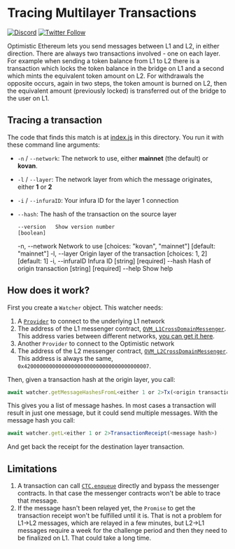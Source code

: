 # Tracing Multilayer Transactions

[![Discord](https://img.shields.io/discord/667044843901681675.svg?color=768AD4&label=discord&logo=https%3A%2F%2Fdiscordapp.com%2Fassets%2F8c9701b98ad4372b58f13fd9f65f966e.svg)](https://discord.com/channels/667044843901681675)
[![Twitter Follow](https://img.shields.io/twitter/follow/optimismPBC.svg?label=optimismPBC&style=social)](https://twitter.com/optimismPBC)

Optimistic Ethereum lets you send messages between L1 and L2, in either direction. There are always two transactions involved - one on each layer.
For example when sending a token balance from L1 to L2 there is a transaction which locks the token balance in the bridge on L1 and a 
second which mints the equivalent token amount on L2. For withdrawals the opposite occurs, again in two steps, the token 
amount is burned on L2, then the equivalent amount (previously locked) is transferred out of the bridge to the user on L1.


## Tracing a transaction

The code that finds this match is at [index.js](index.js) in this directory. You run it
with these command line arguments:

* `-n` / `--network`: The network to use, either **mainnet** (the default) or **kovan**.
* `-l` / `--layer`: The network layer from which the message originates, either **1** or **2**
* `-i` / `--infuraID`: Your infura ID for the layer 1 connection
* `--hash`: The hash of the transaction on the source layer


      --version   Show version number                                  [boolean]
  -n, --network   Network to use
                              [choices: "kovan", "mainnet"] [default: "mainnet"]
  -l, --layer     Origin layer of the transaction   [choices: 1, 2] [default: 1]
  -i, --infuraID  Infura ID                                  [string] [required]
      --hash      Hash of origin transaction                 [string] [required]
      --help      Show help    

## How does it work?

First you create a `Watcher` object. This watcher needs:

1. A [`Provider`](https://docs.ethers.io/v5/api/providers/) to connect to the
   underlying L1 network
1. The address of the L1 messenger contract, 
   [`OVM_L1CrossDomainMessenger`](https://community.optimism.io/docs/protocol/protocol.html#ovm-l1crossdomainmessenger). This address varies between
   different networks, [you can get it 
   here](https://github.com/ethereum-optimism/optimism/tree/develop/packages/contracts/deployments).
1. Another `Provider` to connect to the Optimistic network
1. The address of the L2 messenger contract, 
   [`OVM_L2CrossDomainMessenger`](https://community.optimism.io/docs/protocol/protocol.html#ovm-l2crossdomainmessenger). This address is always the same,
   `0x4200000000000000000000000000000000000007`.

Then, given a transaction hash at the origin layer, you call:

```javascript
await watcher.getMessageHashesFromL<either 1 or 2>Tx(<origin transaction hash>)
```

This gives you a list of message hashes. In most cases a transaction will result
in just one message, but it could send multiple messages. With the message hash
you call:

```javascript
await watcher.getL<either 1 or 2>TransactionReceipt(<message hash>)
```

And get back the receipt for the destination layer transaction.


## Limitations

1. A transaction can call [`CTC.enqueue`](https://github.com/ethereum-optimism/optimism/blob/796dbda597bf249cf31dfe4feb026c9968e26aaf/packages/contracts/contracts/optimistic-ethereum/OVM/chain/OVM_CanonicalTransactionChain.sol#L252)
   directly and bypass the messenger contracts. In that case the messenger
   contracts won't be able to trace that message.
2. If the message hasn't been relayed yet, the `Promise` to get the transaction
   receipt won't be fulfilled until it is. That is not a problem for L1->L2
   messages, which are relayed in a few minutes, but L2->L1 messages require 
   a week for the challenge period and then they need to be finalized on L1.
   That could take a long time.
